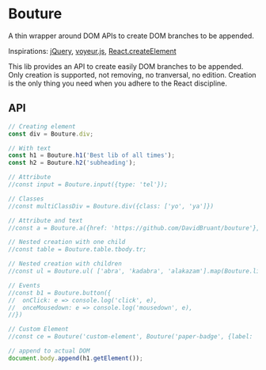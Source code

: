 # Bouture

A thin wrapper around DOM APIs to create DOM branches to be appended.

Inspirations: [jQuery](https://api.jquery.com/), [voyeur.js](http://adriancooney.ie/voyeur.js/), [React.createElement](https://reactjs.org/docs/react-api.html#createelement)

This lib provides an API to create easily DOM branches to be appended. Only creation is supported, not removing, no tranversal, no edition. Creation is the only thing you need when you adhere to the React discipline.

## API

````js
// Creating element
const div = Bouture.div;

// With text
const h1 = Bouture.h1('Best lib of all times');
const h2 = Bouture.h2('subheading'); 

// Attribute
//const input = Bouture.input({type: 'tel'});

// Classes
//const multiClassDiv = Bouture.div({class: ['yo', 'ya']})

// Attribute and text
//const a = Bouture.a({href: 'https://github.com/DavidBruant/bouture'}, 'bouture.js');

// Nested creation with one child
//const table = Bouture.table.tbody.tr;

// Nested creation with children
//const ul = Bouture.ul( ['abra', 'kadabra', 'alakazam'].map(Bouture.li) );

// Events
//const b1 = Bouture.button({
//  onClick: e => console.log('click', e),
//  onceMousedown: e => console.log('mousedown', e),
//})

// Custom Element
//const ce = Bouture('custom-element', Bouture('paper-badge', {label: '3'}))

// append to actual DOM
document.body.append(h1.getElement());
````
